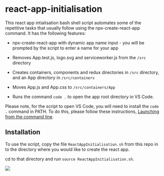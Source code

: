# react-app-initialisation

This react app intialisation bash shell script automates some of the repetitive tasks that usually follow using the npx-create-react-app command. It has the following features:

* npx-create-react-app with dynamic app name input - you will be prompted by the script to enter a name for your app

* Removes App.test.js, logo.svg and serviceworker.js from the `/src` directory

* Creates containers, components and redux directories in `/src` directory, and an App directory in `/src/containers`

* Moves App.js and App.css to `/src/containers/App`

* Runs the command `code .` to open the app root directory in VS Code.

Please note, for the script to open VS Code, you will need to install the `code .` command in PATH. To do this, please follow these instructions, [Launching from the command line](https://code.visualstudio.com/docs/setup/mac).

## Installation

To use the script, copy the file `ReactAppInitialisation.sh` from this repo in to the directory where you would like to create the react app.  

cd to that directory and run `source ReactAppInitialisation.sh`.

<a href='https://photos.google.com/share/AF1QipOx9HwSbOewGCShg9zHvJW9m7WrVgs47TdbgsngMnbE-eKnkX7eXcjmRNnhWe2o9w?key=Sm9HRE4zWTczOGJMX1I2OFJMNGFDRGZHMU11ZXNR&source=ctrlq.org'><img src='https://lh3.googleusercontent.com/JxomDCjuya5CD2iIVoCqmeMdPEV1I6cy1JJ6YtVs2fZfuaiO--DHgPE4LSoJCaawVo-zVdmig9KmaG1kfNUj81zSewI6UR57tiRe6ilWfoawqYOcGiwNFjBbuZnPdT2_9TJCkVL3J80=w2400' /></a>




